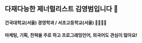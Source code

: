 ## 다재다능한 제너럴리스트 김영범입니다 🌈
#### 건국대학교(서울) 경영학과 / 서초고등학교(서울) 🏫👨🏻‍🎓
#### 마케팅, 기획, 전략을 주로 하고 프로그래밍언어, 외국어도 관심이 많아요!

<!--
**bddoddo/bddoddo** is a ✨ _special_ ✨ repository because its `README.md` (this file) appears on your GitHub profile.

Here are some ideas to get you started:

- 🔭 I’m currently working on ...
- 🌱 I’m currently learning ...
- 👯 I’m looking to collaborate on ...
- 🤔 I’m looking for help with ...
- 💬 Ask me about ...
- 📫 How to reach me: ...
- 😄 Pronouns: ...
- ⚡ Fun fact: ...
-->
